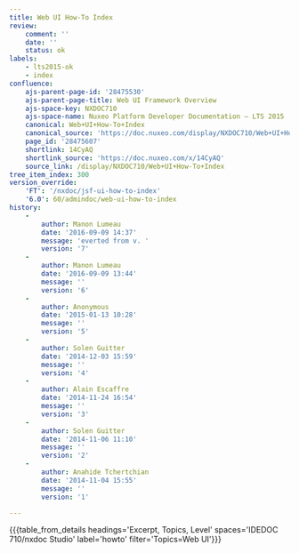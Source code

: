 ```yaml
---
title: Web UI How-To Index
review:
    comment: ''
    date: ''
    status: ok
labels:
    - lts2015-ok
    - index
confluence:
    ajs-parent-page-id: '28475530'
    ajs-parent-page-title: Web UI Framework Overview
    ajs-space-key: NXDOC710
    ajs-space-name: Nuxeo Platform Developer Documentation — LTS 2015
    canonical: Web+UI+How-To+Index
    canonical_source: 'https://doc.nuxeo.com/display/NXDOC710/Web+UI+How-To+Index'
    page_id: '28475607'
    shortlink: 14CyAQ
    shortlink_source: 'https://doc.nuxeo.com/x/14CyAQ'
    source_link: /display/NXDOC710/Web+UI+How-To+Index
tree_item_index: 300
version_override:
    'FT': '/nxdoc/jsf-ui-how-to-index'
    '6.0': 60/admindoc/web-ui-how-to-index
history:
    -
        author: Manon Lumeau
        date: '2016-09-09 14:37'
        message: 'everted from v. '
        version: '7'
    -
        author: Manon Lumeau
        date: '2016-09-09 13:44'
        message: ''
        version: '6'
    -
        author: Anonymous
        date: '2015-01-13 10:28'
        message: ''
        version: '5'
    -
        author: Solen Guitter
        date: '2014-12-03 15:59'
        message: ''
        version: '4'
    -
        author: Alain Escaffre
        date: '2014-11-24 16:54'
        message: ''
        version: '3'
    -
        author: Solen Guitter
        date: '2014-11-06 11:10'
        message: ''
        version: '2'
    -
        author: Anahide Tchertchian
        date: '2014-11-04 15:55'
        message: ''
        version: '1'

---
```

{{{table_from_details headings='Excerpt, Topics, Level' spaces='IDEDOC 710/nxdoc Studio' label='howto' filter='Topics=Web UI'}}}
